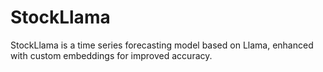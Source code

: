 # StockLlama
StockLlama is a time series forecasting model based on Llama, enhanced with custom embeddings for improved accuracy.
